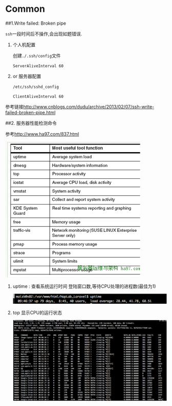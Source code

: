 # Common

##1.Write failed: Broken pipe

`ssh`一段时间后不操作,会出现如题错误.

1. 个人机配置

    创建`./.ssh/config`文件
    
    ```shell
    ServerAliveInterval 60
    ```
    
2. or 服务器配置

    `/etc/ssh/sshd_config`
    
    ```shell
    ClientAliveInterval 60
    ```
    
参考链接<http://www.cnblogs.com/dudu/archive/2013/02/07/ssh-write-failed-broken-pipe.html>

##2. 服务器性能检测命令

参考<http://www.ha97.com/837.html>

![性能命令](QQ20160129-2.png)

1. uptime : 查看系统运行时间 登陆窗口数,等待CPU处理的进程数(最佳为1)

    ![uptime](QQ20160129-3.png)
2. top 显示CPU的运行状态

    ![top](QQ20160129-5.png)
